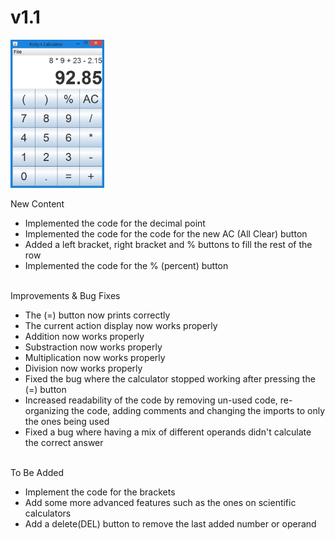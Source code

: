 # v1.1

<img src="https://github.com/Rickydam/Java-Calculator/blob/master/v1.1/v1.1.png" width="150" height="237" />

New Content
- Implemented the code for the decimal point
- Implemented the code for the code for the new AC (All Clear) button
- Added a left bracket, right bracket and % buttons to fill the rest of the row
- Implemented the code for the % (percent) button <br /> <br />

Improvements & Bug Fixes
- The (=) button now prints correctly
- The current action display now works properly
- Addition now works properly
- Substraction now works properly
- Multiplication now works properly
- Division now works properly
- Fixed the bug where the calculator stopped working after pressing the (=) button
- Increased readability of the code by removing un-used code, re-organizing the code, adding comments and 
  changing the imports to only the ones being used
- Fixed a bug where having a mix of different operands didn't calculate the
  correct answer <br /> <br />
  
To Be Added
- Implement the code for the brackets
- Add some more advanced features such as the ones on scientific calculators
- Add a delete(DEL) button to remove the last added number or operand
